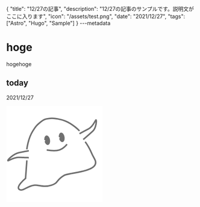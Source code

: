 {
  "title": "12/27の記事",
  "description": "12/27の記事のサンプルです。説明文がここに入ります",
  "icon": "/assets/test.png",
  "date": "2021/12/27",
  "tags": ["Astro", "Hugo", "Sample"]
}
---metadata

# hoge
hogehoge

## today
2021/12/27

![img](/assets/test.png)